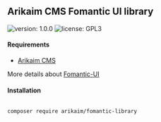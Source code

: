 ## Arikaim CMS Fomantic UI library
![version: 1.0.0](https://img.shields.io/github/release/arikaim/fomantic-library.svg)
![license: GPL3](https://img.shields.io/badge/License-GPLv3-blue.svg)



#### Requirements 
  * [Arikaim CMS](https://github.com/arikaim/arikaim)


More details about [Fomantic-UI](https://github.com/fomantic/Fomantic-UI)


#### Installation

```sh

composer require arikaim/fomantic-library

```
